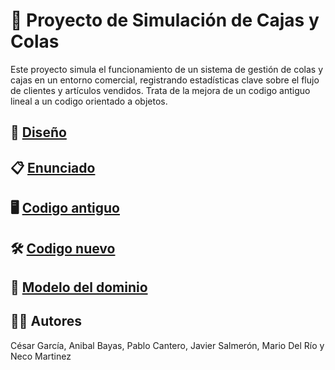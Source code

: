 # 🏪 Proyecto de Simulación de Cajas y Colas

Este proyecto simula el funcionamiento de un sistema de gestión de colas y cajas en un entorno comercial, registrando estadísticas clave sobre el flujo de clientes y artículos vendidos. Trata de la mejora de un codigo antiguo lineal a un codigo orientado a objetos.

## 🛫 [Diseño](/documentos/diseño.md)

## 📋 [Enunciado](/documentos/enunciado.md)

## 🖥️ [Codigo antiguo](/documentos/proyectoInicial/RetoEv2.java)

## 🛠️ [Codigo nuevo](/documentos/proyectoMejorado/)

## 📝 [Modelo del dominio](/documentos/modeloDominio.md)

## 👨‍💻 Autores
César García, Anibal Bayas, Pablo Cantero, Javier Salmerón, Mario Del Río y Neco Martinez
